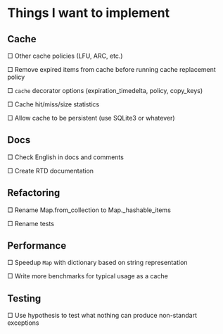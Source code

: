 # Things I want to implement

## Cache

□ Other cache policies (LFU, ARC, etc.)

□ Remove expired items from cache before running cache replacement policy

□ `cache` decorator options (expiration_timedelta, policy, copy_keys)

□ Cache hit/miss/size statistics

□ Allow cache to be persistent (use SQLite3 or whatever)

## Docs

□ Check English in docs and comments

□ Create RTD documentation

## Refactoring

□ Rename Map.from_collection to Map._hashable_items

□ Rename tests

## Performance

□ Speedup `Map` with dictionary based on string representation

□ Write more benchmarks for typical usage as a cache

## Testing

□ Use hypothesis to test what nothing can produce non-standart exceptions
